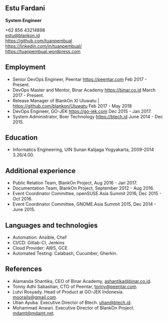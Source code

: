 ## Estu Fardani

**System Engineer**

+62 856 43214898  
estu@blankon.id  
https://github.com/tuanpembual  
https://linkedin.com/in/tuanpembual/  
https://tuanpembual.wordpress.com

## Employment

- Senior DevOps Engineer, Peentar https://peentar.com Feb 2017 - Present.
- DevOps Master and Mentor, Binar Academy https://binar.co.id March 2017 - Present.
- Release Manager of BlankOn XI Uluwatu | https://github.com/blankon/Uluwatu Feb 2017 - May 2018
- DevOps Engineer, GO-JEK https://go-jek.com Dec 2015 - Jan 2017.
- System Administrator, Boer Technology https://btech.id June 2014 - Dec 2015.

## Education

- Informatics Engineering, UIN Sunan Kalijaga Yogyakarta, 2009-2014 3.26/4.00.

## Additional experience

- Public Relation Team, BlankOn Project, Aug 2016 - Jan 2017.
- Documentation Team, BlankOn Project, September 2012 - Aug 2016.
- Event Coordinator Committee, openSUSE.Asia Summit 2016, Dec 2015 - Oct 2016.
- Event Coordinator Committee, GNOME.Asia Summit 2015, Dec 2014 - June 2015.

## Languages and technologies

- Automation: Ansible, Chef
- CI/CD: Gitlab-CI, Jenkins
- Cloud Provider: AWS, GCE
- Automated Testing: Calabash, Cucumber, Gherkin.

## References

- Alamanda Shantika, CEO of Binar Academy, ashantika@binar.co.id.
- Tonny Adhi Sabastian, CTO of Peentar, tonny@peentar.com.
- Lutvi Rosyady. Head of Product at GO-JEK Indonesia. moorails@gmail.com.
- Utian Ayuba. Executive Director of Btech. utian@btech.id.
- Mohammad Anwari. Executive Director of BlankOn Project. mdamt@mdamt.net.
